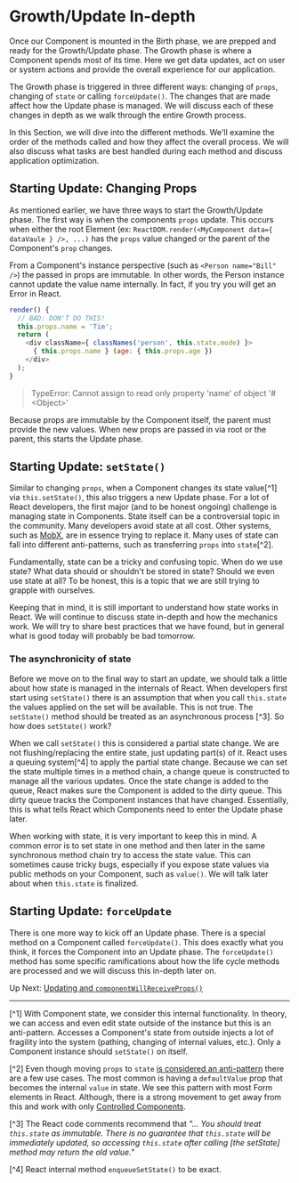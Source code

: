 # Growth/Update In-depth
 Once our Component is mounted in the Birth phase, we are prepped and ready for the Growth/Update phase. The Growth phase is where a Component spends most of its time. Here we get data updates, act on user or system actions and provide the overall experience for our application.
 
 The Growth phase is triggered in three different ways: changing of `props`, changing of `state` or calling `forceUpdate()`. The changes that are made affect how the Update phase is managed. We will discuss each of these changes in depth as we walk through the entire Growth process.
 
 In this Section, we will dive into the different methods. We'll examine the order of the methods called and how they affect the overall process. We will also discuss what tasks are best handled during each method and discuss application optimization.
 
 ## Starting Update: Changing Props
  As mentioned earlier, we have three ways to start the Growth/Update phase. The first way is when the components `props` update. This occurs when either the root Element (ex: `ReactDOM.render(<MyComponent data={ dataVaule } />, ...)` has the `props` value changed or the parent of the Component's `prop` changes.
  
  From a Component's instance perspective (such as `<Person name="Bill" />`) the passed in props are immutable. In other words, the Person instance cannot update the value name internally. In fact, if you try you will get an Error in React.
  
  ```javascript
  render() {
    // BAD: DON'T DO THIS!
    this.props.name = 'Tim';
    return (
      <div className={ classNames('person', this.state.mode) }>
        { this.props.name } (age: { this.props.age })
      </div>
    );
  }
  ```
  
> TypeError: Cannot assign to read only property 'name' of object '#&lt;Object&gt;'

Because props are immutable by the Component itself, the parent must provide the new values. When new props are passed in via root or the parent, this starts the Update phase.

## Starting Update: `setState()`
 Similar to changing `props`, when a Component changes its state value[^1] via `this.setState()`, this also triggers a new Update phase. For a lot of React developers, the first major (and to be honest ongoing) challenge is managing state in Components. State itself can be a controversial topic in the community. Many developers avoid state at all cost. Other systems, such as [MobX](http://mobxjs.github.io/mobx/), are in essence trying to replace it. Many uses of state can fall into different anti-patterns, such as transferring `props` into `state`[^2].
 
 Fundamentally, state can be a tricky and confusing topic. When do we use state? What data should or shouldn't be stored in state? Should we even use state at all? To be honest, this is a topic that we are still trying to grapple with ourselves.
 
 Keeping that in mind, it is still important to understand how state works in React. We will continue to discuss state in-depth and how the mechanics work. We will try to share best practices that we have found, but in general what is good today will probably be bad tomorrow.
 
 ### The asynchronicity of state
 Before we move on to the final way to start an update, we should talk a little about how state is managed in the internals of React. When developers first start using `setState()` there is an assumption that when you call `this.state` the values applied on the set will be available. This is not true. The `setState()` method should be treated as an asynchronous process [^3]. So how does `setState()` work?
 
 When we call `setState()` this is considered a partial state change. We are not flushing/replacing the entire state, just updating part(s) of it. React uses a queuing system[^4] to apply the partial state change. Because we can set the state multiple times in a method chain, a change queue is constructed to manage all the various updates. Once the state change is added to the queue, React makes sure the Component is added to the dirty queue. This dirty queue tracks the Component instances that have changed. Essentially, this is what tells React which Components need to enter the Update phase later.
 
 When working with state, it is very important to keep this in mind. A common error is to set state in one method and then later in the same synchronous method chain try to access the state value. This can sometimes cause tricky bugs, especially if you expose state values via public methods on your Component, such as `value()`. We will talk later about when `this.state` is finalized.
 
## Starting Update: `forceUpdate`
 There is one more way to kick off an Update phase. There is a special method on a Component called `forceUpdate()`. This does exactly what you think, it forces the Component into an Update phase. The `forceUpdate()` method has some specific ramifications about how the life cycle methods are processed and we will discuss this in-depth later on.

 
 Up Next: [Updating and `componentWillReceiveProps()`](update/component_will_receive_props.md)
 
 ---
 
 [^1] With Component state, we consider this internal functionality. In theory, we can access and even edit state outside of the instance but this is an anti-pattern. Accesses a Component's state from outside injects a lot of fragility into the system (pathing, changing of internal values, etc.). Only a Component instance should `setState()` on itself. 
 
 [^2] Even though moving `props` to `state` [is considered an anti-pattern](https://facebook.github.io/react/tips/props-in-getInitialState-as-anti-pattern.html) there are a few use cases. The most common is having a `defaultValue` prop that becomes the internal `value` in state. We see this pattern with most Form elements in React. Although, there is a strong movement to get away from this and work with only [Controlled Components](https://facebook.github.io/react/docs/forms.html#controlled-components).
 
 [^3] The React code comments recommend that *"... You should treat `this.state` as immutable. There is no guarantee that `this.state` will be immediately updated, so accessing `this.state` after calling [the setState] method may return the old value."*
 
 [^4] React internal method `enqueueSetState()` to be exact.
 
